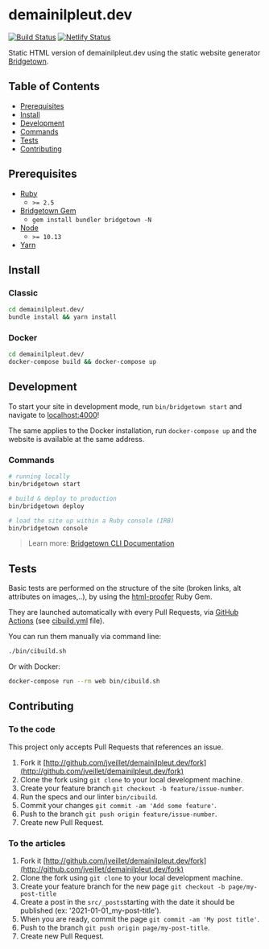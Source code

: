 # demainilpleut.dev

[![Build Status](https://github.com/jveillet/demainilpleut.dev/workflows/CI/badge.svg)](https://github.com/jveillet/demainilpleut.dev/actions)
[![Netlify Status](https://api.netlify.com/api/v1/badges/40732b0e-05bc-4aa8-ba99-6bf58f198219/deploy-status)](https://app.netlify.com/sites/demainilpleut/deploys)

Static HTML version of demainilpleut.dev using the static website generator
[Bridgetown](https://www.bridgetownrb.com).

## Table of Contents

- [Prerequisites](#prerequisites)
- [Install](#install)
- [Development](#development)
- [Commands](#commands)
- [Tests](#tests)
- [Contributing](#contributing)

## Prerequisites

- [Ruby](https://www.ruby-lang.org/en/downloads/)
  - `>= 2.5`
- [Bridgetown Gem](https://rubygems.org/gems/bridgetown)
  - `gem install bundler bridgetown -N`
- [Node](https://nodejs.org)
  - `>= 10.13`
- [Yarn](https://yarnpkg.com)

## Install

### Classic

```sh
cd demainilpleut.dev/
bundle install && yarn install
```

### Docker

```sh
cd demainilpleut.dev/
docker-compose build && docker-compose up
```

## Development

To start your site in development mode, run `bin/bridgetown start` and navigate to [localhost:4000](https://localhost:4000/)!

The same applies to the Docker installation, run `docker-compose up` and the website is available at the same address.

### Commands

```sh
# running locally
bin/bridgetown start

# build & deploy to production
bin/bridgetown deploy

# load the site up within a Ruby console (IRB)
bin/bridgetown console
```

> Learn more: [Bridgetown CLI Documentation](https://www.bridgetownrb.com/docs/command-line-usage)

## Tests

Basic tests are performed on the structure of the site (broken links, alt attributes on images,..), by using the
[html-proofer](https://github.com/gjtorikian/html-proofer) Ruby Gem.

They are launched automatically with every Pull Requests, via [GitHub Actions](https://help.github.com/en/github/automating-your-workflow-with-github-actions) (see [cibuild.yml](https://github.com/jveillet/demainilpleut.dev/blob/latest/.github/workflows/cibuild.yml) file).

You can run them manually via command line:

```bash
./bin/cibuild.sh
```

Or with Docker:

```bash
docker-compose run --rm web bin/cibuild.sh
```

## Contributing

### To the code

This project only accepts Pull Requests that references an issue.

1. Fork it [http://github.com/jveillet/demainilpleut.dev/fork](http://github.com/jveillet/demainilpleut.dev/fork)
2. Clone the fork using `git clone` to your local development machine.
3. Create your feature branch `git checkout -b feature/issue-number`.
4. Run the specs and our linter `bin/cibuild`.
5. Commit your changes `git commit -am 'Add some feature'`.
6. Push to the branch `git push origin feature/issue-number`.
7. Create new Pull Request.

### To the articles

1. Fork it [http://github.com/jveillet/demainilpleut.dev/fork](http://github.com/jveillet/demainilpleut.dev/fork)
2. Clone the fork using `git clone` to your local development machine.
3. Create your feature branch for the new page `git checkout -b page/my-post-title`
4. Create a post in the `src/_posts`starting with the date it should be published (ex: '2021-01-01_my-post-title').
5. When you are ready, commit the page `git commit -am 'My post title'`.
6. Push to the branch `git push origin page/my-post-title`.
7. Create new Pull Request.